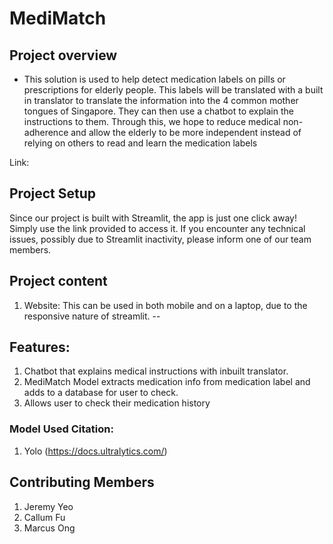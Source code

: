 # MediMatch

## Project overview
* This solution is used to help detect medication labels on pills or prescriptions for elderly people. This labels will be translated with a built in translator to translate the information into the 4 common mother tongues of Singapore. They can then use a chatbot to explain the instructions to them. Through this, we hope to reduce medical non-adherence and allow the elderly to be more independent instead of relying on others to read and learn the medication labels

  
Link: 
## Project Setup
Since our project is built with Streamlit, the app is just one click away! Simply use the link provided to access it. If you encounter any technical issues, possibly due to Streamlit inactivity, please inform one of our team members.

## Project content
1. Website: This can be used in both mobile and on a laptop, due to the responsive nature of streamlit.
--

## Features:
1. Chatbot that explains medical instructions with inbuilt translator.
2. MediMatch Model extracts medication info from medication label and adds to a database for user to check.
3. Allows user to check their medication history

### Model Used Citation:
1. Yolo (https://docs.ultralytics.com/)

## Contributing Members
1. Jeremy Yeo
2. Callum Fu
3. Marcus Ong
